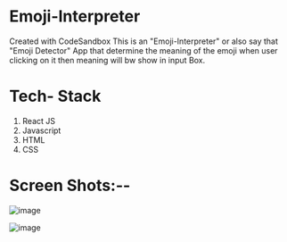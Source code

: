 # Emoji-Interpreter
Created with CodeSandbox
This is an "Emoji-Interpreter" or also say that "Emoji Detector" App that determine the meaning of the emoji when user clicking on it then meaning will bw show in input Box.

# Tech- Stack

1. React JS
2. Javascript
3. HTML
4. CSS

# Screen Shots:--

![image](https://user-images.githubusercontent.com/114233774/208837920-9b30c554-e0d1-4eae-9cbf-6f92b46b2bc6.png)

![image](https://user-images.githubusercontent.com/114233774/208838103-d3bd4562-b883-40f2-a9b4-f749a87fb7b3.png)
